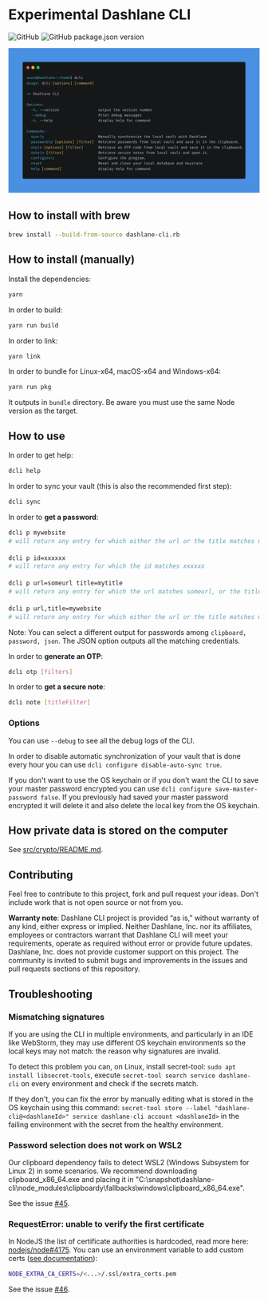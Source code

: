 # Experimental Dashlane CLI

![GitHub](https://img.shields.io/github/license/Dashlane/dashlane-cli)
![GitHub package.json version](https://img.shields.io/github/package-json/v/Dashlane/dashlane-cli)

![Dashlane CLI Demo](./demo.png)

## How to install with brew

```sh
brew install --build-from-source dashlane-cli.rb
```

## How to install (manually)

Install the dependencies:

```sh
yarn
```

In order to build:

```sh
yarn run build
```

In order to link:

```sh
yarn link
```

In order to bundle for Linux-x64, macOS-x64 and Windows-x64:

```sh
yarn run pkg
```

It outputs in `bundle` directory. Be aware you must use the same Node version as the target.

## How to use

In order to get help:

```sh
dcli help
```

In order to sync your vault (this is also the recommended first step):

```sh
dcli sync
```

In order to **get a password**:

```sh
dcli p mywebsite
# will return any entry for which either the url or the title matches mywebsite

dcli p id=xxxxxx
# will return any entry for which the id matches xxxxxx

dcli p url=someurl title=mytitle
# will return any entry for which the url matches someurl, or the title matches mytitle

dcli p url,title=mywebsite
# will return any entry for which either the url or the title matches mywebsite
```

Note: You can select a different output for passwords among `clipboard, password, json`. The JSON option outputs all the matching credentials.

In order to **generate an OTP**:

```sh
dcli otp [filters]
```

In order to **get a secure note**:

```sh
dcli note [titleFilter]
```

### Options

You can use `--debug` to see all the debug logs of the CLI.

In order to disable automatic synchronization of your vault that is done every hour you can use
`dcli configure disable-auto-sync true`.

If you don't want to use the OS keychain or if you don't want the CLI to save your master password encrypted you can use
`dcli configure save-master-password false`. If you previously had saved your master password encrypted it will delete
it and also delete the local key from the OS keychain.

## How private data is stored on the computer

See [src/crypto/README.md](src/crypto/README.md).

## Contributing

Feel free to contribute to this project, fork and pull request your ideas.
Don't include work that is not open source or not from you.

**Warranty note**: Dashlane CLI project is provided “as is,” without warranty of any kind, either express or implied. Neither Dashlane, Inc. nor its affiliates, employees or contractors warrant that Dashlane CLI will meet your requirements, operate as required without error or provide future updates. Dashlane, Inc. does not provide customer support on this project. The community is invited to submit bugs and improvements in the issues and pull requests sections of this repository.

## Troubleshooting

### Mismatching signatures

If you are using the CLI in multiple environments, and particularly in an IDE like WebStorm, they may use different
OS keychain environments so the local keys may not match: the reason why signatures are invalid.

To detect this problem you can, on Linux, install secret-tool: `sudo apt install libsecret-tools`, execute
`secret-tool search service dashlane-cli` on every environment and check if the secrets match.

If they don't, you can fix the error by manually editing what is stored in the OS keychain using this command:
`secret-tool store --label "dashlane-cli@<dashlaneId>" service dashlane-cli account <dashlaneId>` in the
failing environment with the secret from the healthy environment.

### Password selection does not work on WSL2

Our clipboard dependency fails to detect WSL2 (Windows Subsystem for Linux 2) in some scenarios. We recommend downloading clipboard_x86_64.exe and placing it in "C:\snapshot\dashlane-cli\node_modules\clipboardy\fallbacks\windows\clipboard_x86_64.exe".

See the issue [#45](https://github.com/Dashlane/dashlane-cli/issues/45).

### RequestError: unable to verify the first certificate

In NodeJS the list of certificate authorities is hardcoded, read more here: [nodejs/node#4175](https://github.com/nodejs/node/issues/4175).
You can use an environment variable to add custom certs ([see documentation](https://nodejs.org/docs/latest-v16.x/api/cli.html#node_extra_ca_certsfile)):

```sh
NODE_EXTRA_CA_CERTS=/<...>/.ssl/extra_certs.pem
```

See the issue [#46](https://github.com/Dashlane/dashlane-cli/issues/46).
